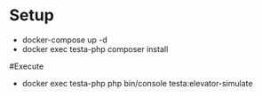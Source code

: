 # Setup
- docker-compose up -d
- docker exec testa-php composer install

#Execute
- docker exec testa-php php bin/console testa:elevator-simulate
